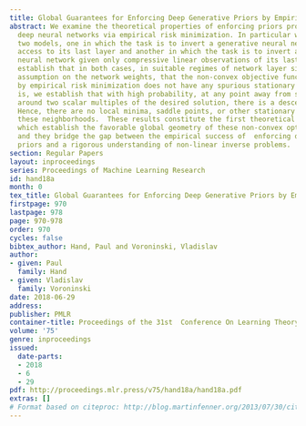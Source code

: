 ```yaml
---
title: Global Guarantees for Enforcing Deep Generative Priors by Empirical Risk
abstract: We examine the theoretical properties of enforcing priors provided by generative
  deep neural networks via empirical risk minimization. In particular we consider
  two models, one in which the task is to invert a generative neural network given
  access to its last layer and another in which the task is to invert a generative
  neural network given only compressive linear observations of its last layer.  We
  establish that in both cases, in suitable regimes of network layer sizes and a randomness
  assumption on the network weights, that the non-convex objective function given
  by empirical risk minimization does not have any spurious stationary points. That
  is, we establish that with high probability, at any point away from small neighborhoods
  around two scalar multiples of the desired solution, there is a descent direction.
  Hence, there are no local minima, saddle points, or other stationary points outside
  these neighborhoods.  These results constitute the first theoretical guarantees
  which establish the favorable global geometry of these non-convex optimization problems,
  and they bridge the gap between the empirical success of  enforcing deep generative
  priors and a rigorous understanding of non-linear inverse problems.
section: Regular Papers
layout: inproceedings
series: Proceedings of Machine Learning Research
id: hand18a
month: 0
tex_title: Global Guarantees for Enforcing Deep Generative Priors by Empirical Risk
firstpage: 970
lastpage: 978
page: 970-978
order: 970
cycles: false
bibtex_author: Hand, Paul and Voroninski, Vladislav
author:
- given: Paul
  family: Hand
- given: Vladislav
  family: Voroninski
date: 2018-06-29
address: 
publisher: PMLR
container-title: Proceedings of the 31st  Conference On Learning Theory
volume: '75'
genre: inproceedings
issued:
  date-parts:
  - 2018
  - 6
  - 29
pdf: http://proceedings.mlr.press/v75/hand18a/hand18a.pdf
extras: []
# Format based on citeproc: http://blog.martinfenner.org/2013/07/30/citeproc-yaml-for-bibliographies/
---
```

